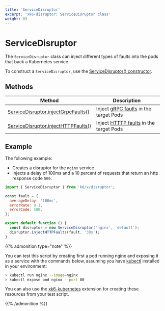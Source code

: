 ```yaml
---
title: 'ServiceDisruptor'
excerpt: 'xk6-disruptor: ServiceDisruptor class'
weight: 03
---
```


# ServiceDisruptor

The `ServiceDisruptor` class can inject different types of faults into the pods that back a Kubernetes service.

To construct a `ServiceDisruptor`, use the [ServiceDisruptor() constructor](/docs/k6/<K6_VERSION>/javascript-api/xk6-disruptor/servicedisruptor/constructor).

## Methods

| Method                                                                                                                              | Description                                                                                                     |
| ----------------------------------------------------------------------------------------------------------------------------------- | --------------------------------------------------------------------------------------------------------------- |
| [ServiceDisruptor.injectGrpcFaults()](/docs/k6/<K6_VERSION>/javascript-api/xk6-disruptor/servicedisruptor/injectgrpcfaults) | Inject [gRPC faults](/docs/k6/<K6_VERSION>/javascript-api/xk6-disruptor/faults/grpc) in the target Pods  |
| [ServiceDisruptor.injectHTTPFaults()](/docs/k6/<K6_VERSION>/javascript-api/xk6-disruptor/servicedisruptor/injecthttpfaults) | Inject [HTTTP faults](/docs/k6/<K6_VERSION>/javascript-api/xk6-disruptor/faults/http) in the target Pods |

## Example

The following example:

- Creates a disruptor for the `nginx` service
- Injects a delay of 100ms and a 10 percent of requests that return an http response code `500`.

```javascript
import { ServiceDisruptor } from 'k6/x/disruptor';

const fault = {
  averageDelay: '100ms',
  errorRate: 0.1,
  errorCode: 500,
};

export default function () {
  const disruptor = new ServiceDisruptor('nginx', 'default');
  disruptor.injectHTTPFaults(fault, '30s');
}
```

{{% admonition type="note" %}}

You can test this script by creating first a pod running nginx and exposing it as a service with the commands below, assuming you have [kubectl](https://kubernetes.io/docs/tasks/tools/#kubectl) installed in your environment:

```bash
> kubectl run nginx --image=nginx
> kubectl expose pod nginx --port 80
```

You can also use the [xk6-kubernetes](https://github.com/grafana/xk6-kubernetes) extension for creating these resources from your test script.

 {{% /admonition %}}
